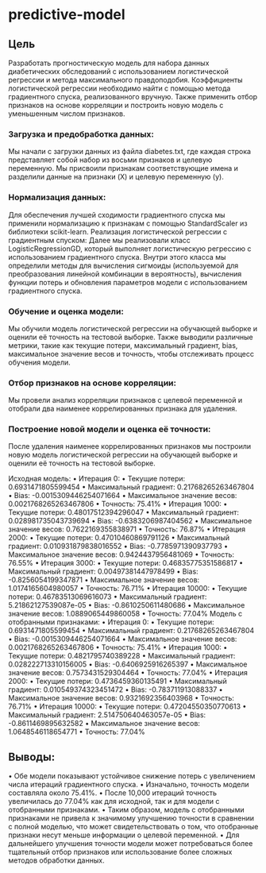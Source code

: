 # predictive-model
## Цель

Разработать прогностическую модель для набора данных диабетических обследований с использованием логистической регрессии и метода максимального правдоподобия. Коэффициенты логистической регрессии необходимо найти с помощью метода градиентного спуска, реализованного вручную. Также применить отбор признаков на основе корреляции и построить новую модель с уменьшенным числом признаков.

### Загрузка и предобработка данных:

Мы начали с загрузки данных из файла diabetes.txt, где каждая строка представляет собой набор из восьми признаков и целевую переменную. Мы присвоили признакам соответствующие имена и разделили данные на признаки (X) и целевую переменную (y).

### Нормализация данных:

Для обеспечения лучшей сходимости градиентного спуска мы применили нормализацию к признакам с помощью StandardScaler из библиотеки scikit-learn.
Реализация логистической регрессии с градиентным спуском:
Далее мы реализовали класс LogisticRegressionGD, который выполняет логистическую регрессию с использованием градиентного спуска. Внутри этого класса мы определили методы для вычисления сигмоиды (используемой для преобразования линейной комбинации в вероятность), вычисления функции потерь и обновления параметров модели с использованием градиентного спуска.

### Обучение и оценка модели:

Мы обучили модель логистической регрессии на обучающей выборке и оценили её точность на тестовой выборке. Также выводили различные метрики, такие как текущие потери, максимальный градиент, bias, максимальное значение весов и точность, чтобы отслеживать процесс обучения модели.

### Отбор признаков на основе корреляции:

Мы провели анализ корреляции признаков с целевой переменной и отобрали два наименее коррелированных признака для удаления.

### Построение новой модели и оценка её точности:

После удаления наименее коррелированных признаков мы построили новую модель логистической регрессии на обучающей выборке и оценили её точность на тестовой выборке.


Исходная модель:
•	Итерация 0:
•	Текущие потери: 0.6931471805599454
•	Максимальный градиент: 0.21768265263467804
•	Bias: -0.0015309446254071664
•	Максимальное значение весов: 0.0021768265263467806
•	Точность: 75.41%
•	Итерация 1000:
•	Текущие потери: 0.48017512394296047
•	Максимальный градиент: 0.028981735043739694
•	Bias: -0.6383206987404562
•	Максимальное значение весов: 0.7622169355838971
•	Точность: 76.87%
•	Итерация 2000:
•	Текущие потери: 0.47010460869791126
•	Максимальный градиент: 0.010931879838016552
•	Bias: -0.7785971390937793
•	Максимальное значение весов: 0.9424437956481069
•	Точность: 76.55%
•	Итерация 3000:
•	Текущие потери: 0.46835775351586817
•	Максимальный градиент: 0.00497381447978499
•	Bias: -0.8256054199347871
•	Максимальное значение весов: 1.0174165604980057
•	Точность: 76.71%
•	Итерация 10000:
•	Текущие потери: 0.46783513069616073
•	Максимальный градиент: 5.21862127539087e-05
•	Bias: -0.8610250611480686
•	Максимальное значение весов: 1.0889065449860058
•	Точность: 77.04%
Модель с отобранными признаками:
•	Итерация 0:
•	Текущие потери: 0.6931471805599454
•	Максимальный градиент: 0.21768265263467804
•	Bias: -0.0015309446254071664
•	Максимальное значение весов: 0.0021768265263467806
•	Точность: 75.41%
•	Итерация 1000:
•	Текущие потери: 0.4821795740389228
•	Максимальный градиент: 0.028222713310156005
•	Bias: -0.6406925916265397
•	Максимальное значение весов: 0.7573431529304464
•	Точность: 77.04%
•	Итерация 2000:
•	Текущие потери: 0.4736459360135491
•	Максимальный градиент: 0.010549374323451472
•	Bias: -0.783711913088337
•	Максимальное значение весов: 0.9321692356403968
•	Точность: 76.71%
•	Итерация 10000:
•	Текущие потери: 0.47204550350770613
•	Максимальный градиент: 2.514750640463057e-05
•	Bias: -0.8611469895632582
•	Максимальное значение весов: 1.0648546118654771
•	Точность: 77.04%

## Выводы:
•	Обе модели показывают устойчивое снижение потерь с увеличением числа итераций градиентного спуска.
•	Изначально, точность модели составляла около 75.41%.
•	После 10,000 итераций точность увеличилась до 77.04% как для исходной, так и для модели с отобранными признаками.
•	Таким образом, модель с отобранными признаками не привела к значимому улучшению точности в сравнении с полной моделью, что может свидетельствовать о том, что отобранные признаки несут меньше информации о целевой переменной.
•	Для дальнейшего улучшения точности модели может потребоваться более тщательный отбор признаков или использование более сложных методов обработки данных.

